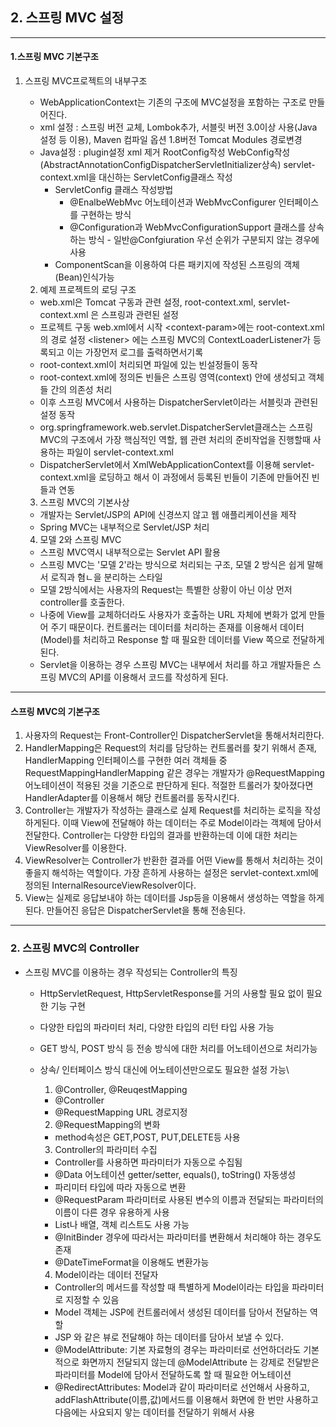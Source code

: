 ## 2. 스프링 MVC 설정

---

#### 1.스프링 MVC 기본구조

1. 스프링 MVC프로젝트의 내부구조

 	 - WebApplicationContext는 기존의 구조에 MVC설정을 포함하는 구조로 만들어진다.
 	 - xml 설정 : 스프링 버전 교체, Lombok추가, 서블릿 버전 3.0이상 사용(Java 설정 등 이용), Maven 컴파일 옵션 1.8버전 Tomcat Modules 경로변경
 	 - Java설정 : plugin설정 xml 제거 RootConfig작성 WebConfig작성(AbstractAnnotationConfigDispatcherServletInitializer상속) servlet-context.xml을 대신하는 ServletConfig클래스 작성
 	   - ServletConfig 클래스 작성방법
 	     - @EnalbeWebMvc 어노테이션과 WebMvcConfigurer 인터페이스를 구현하는 방식
 	     - @Configuration과 WebMvcConfigurationSupport 클래스를 상속하는 방식 - 일반@Confgiuration 우선 순위가 구분되지 않는 경우에 사용
 	   - ComponentScan을 이용하여 다른 패키지에 작성된 스프링의 객체(Bean)인식가능
 	2. 예제 프로젝트의 로딩 구조
 	- web.xml은 Tomcat 구동과 관련 설정, root-context.xml, servlet-context.xml 은 스프링과 관련된 설정
 	- 프로젝트 구동 web.xml에서 시작 \<context-param>에는 root-context.xml의 경로 설정 \<listener> 에는 스프링 MVC의 ContextLoaderListener가 등록되고 이는 가장먼저 로그를 출력하면서기록
 	- root-context.xml이 처리되면 파일에 있는 빈설정들이 동작
 	- root-context.xml에 정의돈 빈들은 스프링 영역(context) 안에 생성되고 객체들 간의 의존성 처리
 	- 이후 스프링 MVC에서 사용하는 DispatcherServlet이라는 서블릿과 관련된 설정 동작
 	- org.springframework.web.servlet.DispatcherServlet클래스는 스프링MVC의 구조에서 가장 핵심적인 역할, 웹 관련 처리의 준비작업을 진행할때 사용하는 파일이 servlet-context.xml
 	- DispatcherServlet에서 XmlWebApplicationContext를 이용해 servlet-context.xml을 로딩하고 해서 이 과정에서 등록된 빈들이 기존에 만들어진 빈들과 연동
 	3. 스프링 MVC의 기본사상
 	- 개발자는 Servlet/JSP의 API에 신경쓰지 않고 웹 애플리케이션을 제작
 	- Spring MVC는 내부적으로 Servlet/JSP 처리
 	4. 모델 2와 스프링 MVC
 	- 스프링 MVC역시 내부적으로는 Servlet API 활용
 	- 스프링 MVC는 '모델 2'라는 방식으로 처리되는 구조, 모델 2 방식은 쉽게 말해서 로직과 혐ㄴ을 분리하는 스타일
 	- 모델 2방식에서는 사용자의 Request는 특별한 상황이 아닌 이상 먼저 controller를 호출한다.
 	- 나중에 View를 교체하더라도 사용자가 호출하는 URL 자체에 변화가 없게 만들어 주기 때문이다. 컨트롤러는 데이터를 처리하는 존재를 이용해서 데이터(Model)를 처리하고 Response 할 때 필요한 데이터를 View 쪽으로 전달하게 된다.
 	-  Servlet을 이용하는 경우 스프링 MVC는 내부에서 처리를 하고 개발자들은 스프링 MVC의 API를 이용해서 코드를 작성하게 된다.

---

#### **스프링 MVC의 기본구조**

1. 사용자의 Request는 Front-Controller인 DispatcherServlet을 통해서처리한다. 
2. HandlerMapping은 Request의 처리를 담당하는 컨트롤러를 찾기 위해서 존재, HandlerMapping 인터페이스를 구현한 여러 객체들 중 RequestMappingHandlerMapping 같은 경우는 개발자가 @RequestMapping 어노테이션이 적용된 것을 기준으로 판단하게 된다. 적절한 트롤러가 찾아졌다면 HandlerAdapter를 이용해서 해당 컨트롤러를 동작시킨다.
3. Controller는 개발자가 작성하는 클래스로 실제 Request를 처리하는 로직을 작성하게된다. 이때 View에 전달해야 하는 데이터는 주로 Model이라는 객체에 담아서 전달한다. Controller는 다양한 타입의 결과를 반환하는데 이에 대한 처리는 ViewResolver를 이용한다.
4. ViewResolver는 Controller가 반환한 결과를 어떤 View를 통해서 처리하는 것이 좋을지 해석하는 역할이다. 가장 흔하게 사용하는 설정은 servlet-context.xml에 정의된 InternalResourceViewResolver이다.
5. View는 실제로 응답보내야 하는 데이터를 Jsp등을 이용해서 생성하는 역할을 하게된다. 만들어진 응답은 DispatcherServlet을 통해 전송된다.

---

### 2. 스프링 MVC의 Controller

- 스프링 MVC를 이용하는 경우 작성되는 Controller의 특징
  - HttpServletRequest, HttpServletResponse를 거의 사용할 필요 없이 필요한 기능 구현
  - 다양한 타입의 파라미터 처리, 다양한 타입의 리턴 타입 사용 가능
  - GET 방식, POST 방식 등 전송 방식에 대한 처리를 어노테이션으로 처리가능
  - 상속/ 인터페이스 방식 대신에 어노테이션만으로도 필요한 설정 가능\



 	1. @Controller, @ReuqestMapping
     - @Controller 
     - @RequestMapping URL 경로지정
	2. @RequestMapping의 변화
    - method속성은 GET,POST, PUT,DELETE등 사용
	3. Controller의 파라미터 수집
    - Controller를 사용하면 파라미터가 자동으로 수집됨
    - @Data 어노테이션 getter/setter, equals(), toString() 자동생성
    - 파리미터 타입에 따라 자동으로 변환
    - @RequestParam 파라미터로 사용된 변수의 이름과 전달되는 파라미터의 이름이 다른 경우  유용하게 사용
    - List나 배열, 객체 리스트도 사용 가능
    - @InitBinder 경우에 따라서는 파라미터를 변환해서 처리해야 하는 경우도 존재
    - @DateTimeFormat을 이용해도 변환가능
	4. Model이라는 데이터 전달자
    - Controller의 메서드를 작성할 때 특별하게 Model이라는 타입을 파라미터로 지정할 수 있음
    - Model 객체는 JSP에 컨트롤러에서 생성된 데이터를 담아서 전달하는 역할
    - JSP 와 같은 뷰로 전달해야 하는 데이터를 담아서 보낼 수 있다.
    - @ModelAttribute: 기본 자료형의 경우는 파라미터로 선언하더라도 기본적으로 화면까지 전달되지 않는데 @ModelAttribute 는 강제로 전달받은 파라미터를 Model에 담아서 전달하도록 할 때 필요한 어노테이션
    - @RedirectAttributes: Model과 같이 파라미터로 선언해서 사용하고, addFlashAttribute(이름,값)메서드를 이용해서 화면에 한 번만 사용하고 다음에는 사요되지 앟는 데이터를 전달하기 위해서 사용



